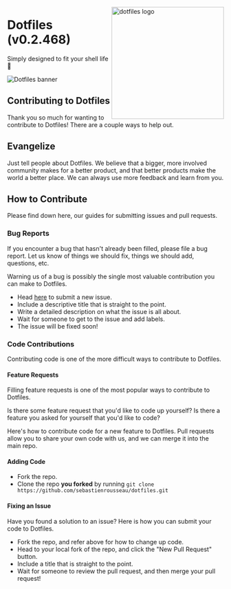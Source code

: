 <!-- markdownlint-disable MD033 MD041 -->

<img src="https://kura.pro/dotfiles/v2/images/logos/dotfiles.svg"
alt="dotfiles logo" width="261" align="right" />

<!-- markdownlint-enable MD033 MD041 -->

# Dotfiles (v0.2.468)

Simply designed to fit your shell life 🐚

![Dotfiles banner][banner]

## Contributing to Dotfiles

Thank you so much for wanting to contribute to Dotfiles! There are a
couple ways to help out.

## Evangelize

Just tell people about Dotfiles. We believe that a bigger, more involved
community makes for a better product, and that better products make the
world a better place. We can always use more feedback and learn from you.

## How to Contribute

Please find down here, our guides for submitting issues and pull
requests.

### Bug Reports

If you encounter a bug that hasn't already been filled, please file a
bug report. Let us know of things we should fix, things we should add,
questions, etc.

Warning us of a bug is possibly the single most valuable contribution
you can make to Dotfiles.

* Head [here](https://github.com/reedia/dotfiles/issues/new) to submit
  a new issue.
* Include a descriptive title that is straight to the point.
* Write a detailed description on what the issue is all about.
* Wait for someone to get to the issue and add labels.
* The issue will be fixed soon!

### Code Contributions

Contributing code is one of the more difficult ways to contribute to
Dotfiles.

#### Feature Requests

Filling feature requests is one of the most popular ways to contribute
to Dotfiles.

Is there some feature request that you'd like to code up yourself? Is
there a feature you asked for yourself that you'd like to code?

Here's how to contribute code for a new feature to Dotfiles. Pull
requests allow you to share your own code with us, and we can merge it
into the main repo.

#### Adding Code

* Fork the repo.
* Clone the repo **you forked** by running
  `git clone https://github.com/sebastienrousseau/dotfiles.git`

#### Fixing an Issue

Have you found a solution to an issue? Here is how you can submit your
code to Dotfiles.

* Fork the repo, and refer above for how to change up code.
* Head to your local fork of the repo, and click the "New Pull Request"
  button.
* Include a title that is straight to the point.
* Wait for someone to review the pull request, and then merge your pull
  request!

[banner]: https://kura.pro/dotfiles/v2/images/titles/title-dotfiles.svg
